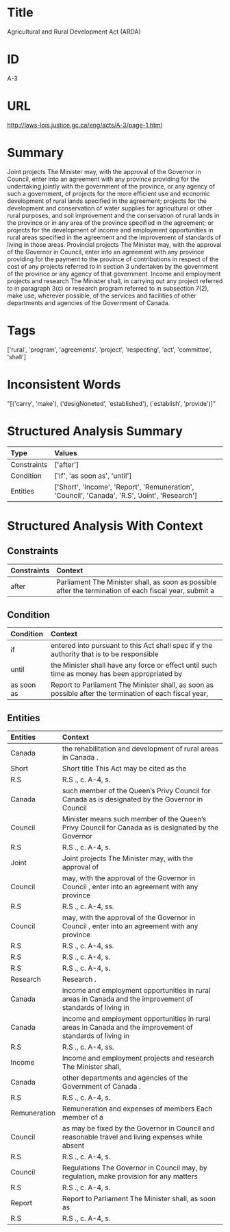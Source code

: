 # Title
Agricultural and Rural Development Act (ARDA)


# ID
A-3

# URL
http://laws-lois.justice.gc.ca/eng/acts/A-3/page-1.html


# Summary
Joint projects The Minister may, with the approval of the Governor in Council, enter into an agreement with any province providing for the undertaking jointly with the government of the province, or any agency of such a government, of projects for the more efficient use and economic development of rural lands specified in the agreement; projects for the development and conservation of water supplies for agricultural or other rural purposes, and soil improvement and the conservation of rural lands in the province or in any area of the province specified in the agreement; or projects for the development of income and employment opportunities in rural areas specified in the agreement and the improvement of standards of living in those areas.
Provincial projects The Minister may, with the approval of the Governor in Council, enter into an agreement with any province providing for the payment to the province of contributions in respect of the cost of any projects referred to in section 3 undertaken by the government of the province or any agency of that government.
Income and employment projects and research The Minister shall, in carrying out any project referred to in paragraph 3(c) or research program referred to in subsection 7(2), make use, wherever possible, of the services and facilities of other departments and agencies of the Government of Canada.


# Tags
['rural', 'program', 'agreements', 'project', 'respecting', 'act', 'committee', 'shall']


# Inconsistent Words
"[('carry', 'make'), ('desigNoneted', 'established'), ('establish', 'provide')]"


# Structured Analysis Summary
| Type        | Values                                                                                         |
|:------------|:-----------------------------------------------------------------------------------------------|
| Constraints | ['after']                                                                                      |
| Condition   | ['if', 'as soon as', 'until']                                                                  |
| Entities    | ['Short', 'Income', 'Report', 'Remuneration', 'Council', 'Canada', 'R.S', 'Joint', 'Research'] |


# Structured Analysis With Context
 


## Constraints
| Constraints   | Context                                                                                                |
|:--------------|:-------------------------------------------------------------------------------------------------------|
| after         | Parliament The Minister shall, as soon as possible after the termination of each fiscal year, submit a |


## Condition
| Condition   | Context                                                                                                  |
|:------------|:---------------------------------------------------------------------------------------------------------|
| if          | entered into pursuant to this Act shall spec if y the authority that is to be responsible                |
| until       | the Minister shall have any force or effect until such time as money has been appropriated by            |
| as soon as  | Report to Parliament The Minister shall,  as soon as possible after the termination of each fiscal year, |


## Entities
| Entities     | Context                                                                                                    |
|:-------------|:-----------------------------------------------------------------------------------------------------------|
| Canada       | the rehabilitation and development of rural areas in Canada .                                              |
| Short        | Short title This Act may be cited as the                                                                   |
| R.S          | R.S ., c. A-4, s.                                                                                          |
| Canada       | such member of the Queen’s Privy Council for Canada as is designated by the Governor in Council            |
| Council      | Minister means such member of the Queen’s Privy Council for Canada as is designated by the Governor        |
| R.S          | R.S ., c. A-4, s.                                                                                          |
| Joint        | Joint projects The Minister may, with the approval of                                                      |
| Council      | may, with the approval of the Governor in Council , enter into an agreement with any province              |
| R.S          | R.S ., c. A-4, ss.                                                                                         |
| Council      | may, with the approval of the Governor in Council , enter into an agreement with any province              |
| R.S          | R.S ., c. A-4, ss.                                                                                         |
| R.S          | R.S ., c. A-4, s.                                                                                          |
| R.S          | R.S ., c. A-4, s.                                                                                          |
| Research     | Research .                                                                                                 |
| Canada       | income and employment opportunities in rural areas in Canada and the improvement of standards of living in |
| Canada       | income and employment opportunities in rural areas in Canada and the improvement of standards of living in |
| R.S          | R.S ., c. A-4, ss.                                                                                         |
| Income       | Income and employment projects and research The Minister shall,                                            |
| Canada       | other departments and agencies of the Government of Canada .                                               |
| R.S          | R.S ., c. A-4, s.                                                                                          |
| Remuneration | Remuneration and expenses of members Each member of a                                                      |
| Council      | as may be fixed by the Governor in Council and reasonable travel and living expenses while absent          |
| R.S          | R.S ., c. A-4, s.                                                                                          |
| Council      | Regulations The Governor in  Council may, by regulation, make provision for any matters                    |
| R.S          | R.S ., c. A-4, s.                                                                                          |
| Report       | Report to Parliament The Minister shall, as soon as                                                        |
| R.S          | R.S ., c. A-4, s.                                                                                          |


